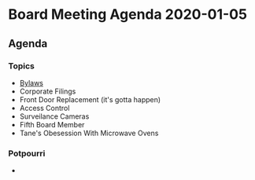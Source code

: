 # Board Meeting Agenda 2020-01-05

## Agenda

### Topics

- [Bylaws](https://docs.google.com/document/d/16AyncJX9R3muE_X8XKyOqsnwd17PFqgJtkRWCmN8C2A/edit?usp=sharing)
- Corporate Filings
- Front Door Replacement (it's gotta happen)
- Access Control
- Surveilance Cameras
- Fifth Board Member
- Tane's Obesession With Microwave Ovens

### Potpourri
-
